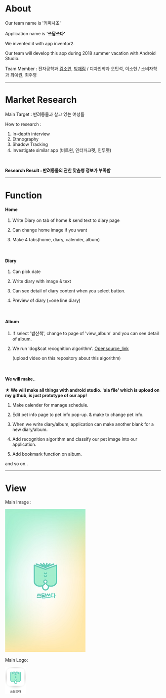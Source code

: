 # About
Our team name is '커피사조'

Application name is **'쓰담쓰다'**

We invented it with app inventor2.

Our team will develop this app during 2018 summer vacation with Android Studio.

Team Member : 전자공학과 [김소연](https://github.com/soyeon51696), [박재림](https://github.com/ParkJaeRim) / 디자인학과 오민석, 이소현 / 소비자학과 최예원, 최주영 

***

# Market Research

Main Target : 반려동물과 살고 있는 여성들

How to research :
1. In-depth interview
2. Ethnography 
3. Shadow Tracking
4. Investigate similar app (비트윈, 인터파크펫, 인투펫)
<br>

__Research Result : 반려동물의 관한 맞춤형 정보가 부족함__

***

# Function

#### Home
  
1. Write Diary on tab of home & send text to diary page
  
2. Can change home image if you want

3. Make 4 tabs(home, diary, calender, album) 
<br>

#### Diary

1. Can pick date
  
2. Write diary with image & text

3. Can see detail of diary content when you select button.

4. Preview of diary (=one line diary) 

<br>

#### Album
  
1. If select '밤산책', change to page of 'view_album' and you can see detail of album.

2. We run 'dog&cat recognition algorithm'. [Opensource_link](https://www.pyimagesearch.com/2017/09/11/object-detection-with-deep-learning-and-opencv/)

   (upload video on this repository about this algorithm)
<br>

#### We will make..
__★ We will make all things with android studio. 'aia file' which is upload on my github, is just prototype of our app!__
1. Make calender for manage schedule.

2. Edit pet info page to pet info pop-up. & make to change pet info.

3. When we write diary/album, application can make another blank for a new diary/album.

4. Add recognition algorithm and classify our pet image into our application.

5. Add bookmark function on album. 

  and so on..

***

# View
Main Image :                   

![our main image](./pic/main.jpg)        


Main Logo:
  
![our logo](./pic/icon.png)
